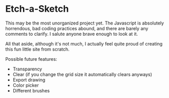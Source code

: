 # Etch-a-Sketch

This may be the most unorganized project yet. The Javascript is absolutely horrendous, bad coding practices abound, and there are barely any comments to clarify. I salute anyone brave enough to look at it.

All that aside, although it's not much, I actually feel quite proud of creating this fun little site from scratch.

Possible future features:
  - Transparency
  - Clear (if you change the grid size it automatically clears anyways)
  - Export drawing
  - Color picker
  - Different brushes

